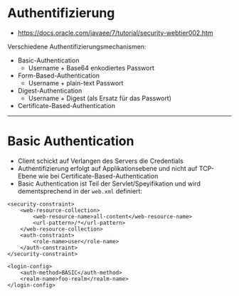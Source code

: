 # Authentifizierung
* https://docs.oracle.com/javaee/7/tutorial/security-webtier002.htm

Verschiedene Authentifizierungsmechanismen:
* Basic-Authentication
  * Username + Base64 enkodiertes Passwort
* Form-Based-Authentication
  * Username + plain-text Passwort
* Digest-Authentication
  * Username + Digest (als Ersatz für das Passwort)
* Certificate-Based-Authentication

---

# Basic Authentication
* Client schickt auf Verlangen des Servers die Credentials
* Authentifizierung erfolgt auf Applikationsebene und nicht auf TCP-Ebene wie bei Certificate-Based-Authentication
* Basic Authentication ist Teil der Servlet/Speyifikation und wird dementsprechend in der `web.xml` definiert:

```
<security-constraint>
    <web-resource-collection>
        <web-resource-name>all-content</web-resource-name>
        <url-pattern>/*</url-pattern>
    </web-resource-collection>
    <auth-constraint>
        <role-name>user</role-name>
    </auth-constraint>
</security-constraint>

<login-config>
    <auth-method>BASIC</auth-method>
    <realm-name>foo-realm</realm-name>
</login-config>
```


